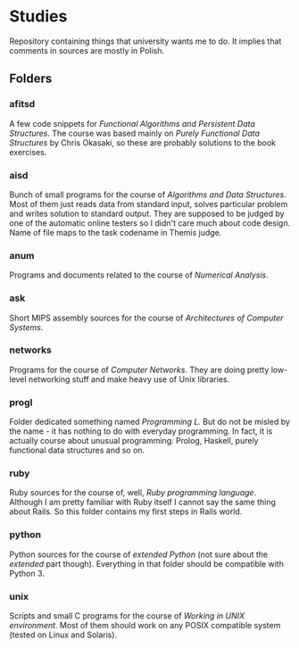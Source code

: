 Studies
=======

Repository containing things that university wants me to do. It implies that comments in sources are mostly in Polish.

Folders
-------

### afitsd
A few code snippets for *Functional Algorithms and Persistent Data Structures*. The course was based mainly on *Purely Functional Data Structures* by Chris Okasaki, so these are probably solutions to the book exercises.

### aisd
Bunch of small programs for the course of *Algorithms and Data Structures*. Most of them just reads data from standard input, solves particular problem and writes solution to standard output. They are supposed to be judged by one of the automatic online testers so I didn't care much about code design. Name of file maps to the task codename in Themis judge.

### anum
Programs and documents related to the course of *Numerical Analysis*.

### ask
Short MIPS assembly sources for the course of *Architectures of Computer Systems*.

### networks
Programs for the course of *Computer Networks*. They are doing pretty low-level networking stuff and make heavy use of Unix libraries.

### progl
Folder dedicated something named *Programming L*. But do not be misled by the name - it has nothing to do with everyday programming. In fact, it is actually course about unusual programming: Prolog, Haskell, purely functional data structures and so on.

### ruby
Ruby sources for the course of, well, *Ruby programming language*. Although I am pretty familiar with Ruby itself I cannot say the same thing about Rails. So this folder contains my first steps in Rails world.

### python
Python sources for the course of *extended Python* (not sure about the *extended* part though). Everything in that folder should be compatible with Python 3.

### unix
Scripts and small C programs for the course of *Working in UNIX environment*. Most of them should work on any POSIX compatible system (tested on Linux and Solaris).